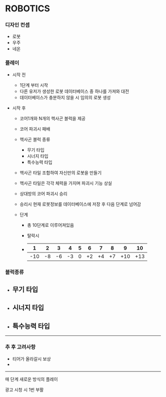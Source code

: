 # ROBOTICS

### 디자인 컨셉

- 로봇
- 우주
- 네온

### 플레이

- 시작 전

  - 1단계 부터 시작
  - 다른 유저가 생성한 로봇 데이터베이스 중 하나를 가져와 대전
  - 데이터베이스가 충분하지 않을 시 임의의 로봇 생성 

- 시작 후

  - 코어1개와 N개의 헥사곤 블럭을 제공

  - 코어 파괴시 패배

  - 헥사곤 블럭 종류

    - 무기 타입
    - 시너지 타입
    - 특수능력 타입

  - 헥사곤 타일 조합하여 자신만의 로봇을 만들기

  - 헥사곤 타일은 각각 체력을 가지며 파괴시 기능 상실

  - 상대방의 코어 파괴시 승리

  - 승리시 현재 로봇정보를 데이터베이스에 저장 후 다음 단계로 넘어감

  - 단계

    - 총 10단계로 이루어져있음

    - 탈락시

    - | 1    | 2    | 3    | 4    | 5    | 6    | 7    | 8    | 9    | 10   |
      | ---- | ---- | ---- | ---- | ---- | ---- | ---- | ---- | ---- | ---- |
      | -10  | -8   | -6   | -3   | 0    | +2   | +4   | +7   | +10  | +13  |

### 블럭종류

- 무기 타입
  - 

- 시너지 타입
  - 

- 특수능력 타입
  - 

***

### 추 후 고려사항

- 티어가 올라갈시 보상
- 

***

매 단계 새로운 방식의 플레이

광고 시청 시 1번 부활

